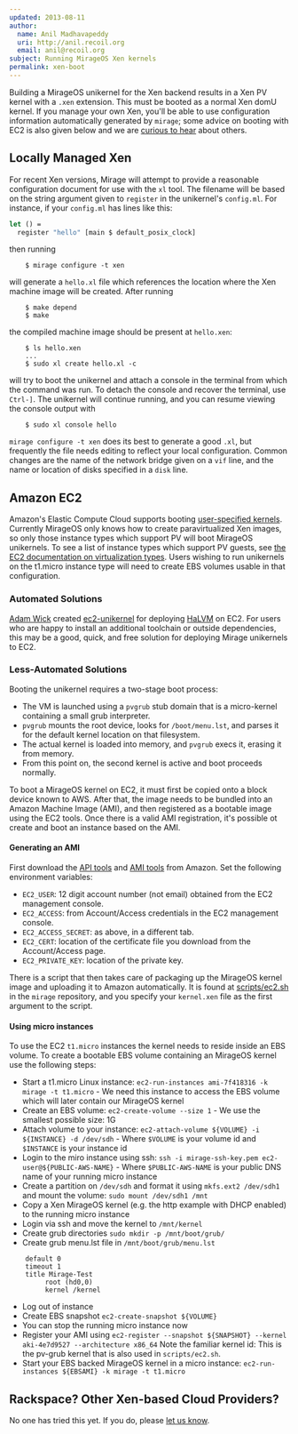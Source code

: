 ```yaml
---
updated: 2013-08-11
author:
  name: Anil Madhavapeddy
  uri: http://anil.recoil.org
  email: anil@recoil.org
subject: Running MirageOS Xen kernels
permalink: xen-boot
---
```


Building a MirageOS unikernel for the Xen backend results in a Xen PV kernel with a `.xen` extension. This must be booted as a normal Xen domU kernel.  If you manage your own Xen, you'll be able to use configuration information automatically generated by `mirage`; some advice on booting with EC2 is also given below and we are [curious to hear](#rackspace-other-xen-based-cloud-providers) about others.

## Locally Managed Xen

For recent Xen versions, Mirage will attempt to provide a reasonable configuration document for use with the `xl` tool.  The filename will be based on the string argument given to `register` in the unikernel's `config.ml`.  For instance, if your `config.ml` has lines like this:

```ocaml
let () =
  register "hello" [main $ default_posix_clock]
```

then running

```
    $ mirage configure -t xen
```

will generate a `hello.xl` file which references the location where the Xen machine image will be created.  After running

```
    $ make depend
    $ make
```

the compiled machine image should be present at `hello.xen`:

```
    $ ls hello.xen
    ...
    $ sudo xl create hello.xl -c
```

will try to boot the unikernel and attach a console in the terminal from which the command was run.  To detach the console and recover the terminal, use `Ctrl-]`.  The unikernel will continue running, and you can resume viewing the console output with

```
    $ sudo xl console hello
```

`mirage configure -t xen` does its best to generate a good `.xl`, but frequently the file needs editing to reflect your local configuration.  Common changes are the name of the network bridge given on a `vif` line, and the name or location of disks specified in a `disk` line.

## Amazon EC2

Amazon's Elastic Compute Cloud supports booting [user-specified kernels](http://ec2-downloads.s3.amazonaws.com/user_specified_kernels.pdf).  Currently MirageOS only knows how to create paravirtualized Xen images, so only those instance types which support PV will boot MirageOS unikernels.  To see a list of instance types which support PV guests, see [the EC2 documentation on virtualization types](http://docs.aws.amazon.com/AWSEC2/latest/UserGuide/virtualization_types.html).  Users wishing to run unikernels on the t1.micro instance type will need to create EBS volumes usable in that configuration.

### Automated Solutions

[Adam Wick](https://github.com/acwpdx) created [ec2-unikernel](https://github.com/GaloisInc/ec2-unikernel) for deploying [HaLVM](https://galois.com/project/halvm) on EC2.  For users who are happy to install an additional toolchain or outside dependencies, this may be a good, quick, and free solution for deploying Mirage unikernels to EC2.

### Less-Automated Solutions

Booting the unikernel requires a two-stage boot process:

* The VM is launched using a `pvgrub` stub domain that is a micro-kernel containing a small grub interpreter.
* `pvgrub` mounts the root device, looks for `/boot/menu.lst`, and parses it for the default kernel location on that filesystem.
* The actual kernel is loaded into memory, and `pvgrub` execs it, erasing it from memory.
* From this point on, the second kernel is active and boot proceeds normally.

To boot a MirageOS kernel on EC2, it must first be copied onto a block device known to AWS. After that, the image needs to be bundled into an Amazon Machine Image (AMI), and then registered as a bootable image using the EC2 tools.  Once there is a valid AMI registration, it's possible ot create and boot an instance based on the AMI.

#### Generating an AMI

First download the [API tools](http://aws.amazon.com/developertools/351) and [AMI tools](http://s3.amazonaws.com/ec2-downloads/ec2-ami-tools.zip) from Amazon.
Set the following environment variables:

* `EC2_USER`: 12 digit account number (not email) obtained from the EC2 management console.
* `EC2_ACCESS`: from Account/Access credentials in the EC2 management console.
* `EC2_ACCESS_SECRET`: as above, in a different tab.
* `EC2_CERT`: location of the certificate file you download from the Account/Access page.
* `EC2_PRIVATE_KEY`: location of the private key.

There is a script that then takes care of packaging up the MirageOS kernel image and uploading it to Amazon automatically.
It is found at [scripts/ec2.sh](https://raw.githubusercontent.com/mirage/mirage/master/scripts/ec2.sh) in the `mirage` repository, and you specify your `kernel.xen` file as the first argument to the script.

#### Using micro instances

To use the EC2 `t1.micro` instances the kernel needs to reside inside an EBS volume. To create a bootable EBS volume containing an MirageOS kernel use the following steps:

* Start a t1.micro Linux instance: `ec2-run-instances ami-7f418316 -k mirage -t t1.micro` - We need this instance to access the EBS volume which will later contain our MirageOS kernel
* Create an EBS volume: `ec2-create-volume --size 1` - We use the smallest possible size: 1G
* Attach volume to your instance: `ec2-attach-volume ${VOLUME} -i ${INSTANCE} -d /dev/sdh` - Where `$VOLUME` is your volume id and `$INSTANCE` is your instance id
* Login to the miro instance using ssh: `ssh -i mirage-ssh-key.pem ec2-user@${PUBLIC-AWS-NAME}` - Where `$PUBLIC-AWS-NAME` is your public DNS name of your running micro instance
* Create a partition on `/dev/sdh` and format it using `mkfs.ext2 /dev/sdh1` and mount the volume: `sudo mount /dev/sdh1 /mnt`
* Copy a Xen MirageOS kernel (e.g. the http example with DHCP enabled) to the running micro instance
* Login via ssh and move the kernel to `/mnt/kernel`
* Create grub directories `sudo mkdir -p /mnt/boot/grub/`
* Create grub menu.lst file in `/mnt/boot/grub/menu.lst`

```
    default 0
    timeout 1
    title Mirage-Test
         root (hd0,0)
         kernel /kernel
```

* Log out of instance
* Create EBS snapshot `ec2-create-snapshot ${VOLUME}`
* You can stop the running micro instance now
* Register your AMI using `ec2-register --snapshot ${SNAPSHOT} --kernel aki-4e7d9527 --architecture x86_64` Note the familiar kernel id: This is the pv-grub kernel that is also used in `scripts/ec2.sh`.
* Start your EBS backed MirageOS kernel in a micro instance: `ec2-run-instances ${EBSAMI} -k mirage -t t1.micro`

## Rackspace?  Other Xen-based Cloud Providers?

No one has tried this yet. If you do, please [let us know](https://github.com/mirage/mirage-www/issues/new).

